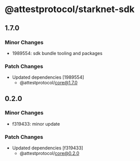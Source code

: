 # @attestprotocol/starknet-sdk

## 1.7.0

### Minor Changes

- 1989554: sdk bundle tooling and packages

### Patch Changes

- Updated dependencies [1989554]
  - @attestprotocol/core@1.7.0

## 0.2.0

### Minor Changes

- f319433: minor update

### Patch Changes

- Updated dependencies [f319433]
  - @attestprotocol/core@0.2.0
